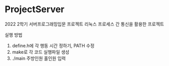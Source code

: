 # ProjectServer
2022 2학기 서버프로그래밍입문 프로젝트
리눅스 프로세스 간 통신을 활용한 프로젝트

실행 방법
1. define.h에 각 행동 시간 정하기, PATH 수정
2. make로 각 코드 실행파일 생성
3. ./main 주방인원 홀인원 입력
